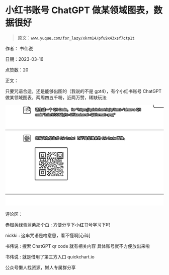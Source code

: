 # 小红书账号 ChatGPT 做某领域图表，数据很好

> 原文：[`www.yuque.com/for_lazy/xkrm14/pfu9x43xsf7ctp1t`](https://www.yuque.com/for_lazy/xkrm14/pfu9x43xsf7ctp1t)



作者： 书伟说



日期：2023-03-16



点赞数：20



正文：



只要咒语合适，还是能够出图的（我说的不是 gpt4），有个小红书账号 ChatGPT 做某领域图表，两周四五千粉，近两万赞，稀缺玩法



![](img/61b3a1eac7d978b79e882b9a44474e9f.png)  

评论区：



赤橙黄绿青蓝紫那个白 : 方便分享下小红书号学习下吗



nickki : 这串咒语是啥意思，看不懂啊[心碎]



书伟说 : 搜索 ChatGPT qr code 就有相关内容 具体账号就不方便放出来啦



书伟说 : 就是借用了第三方入口 quickchart.io



公众号懒人找资源，懒人专属群分享

